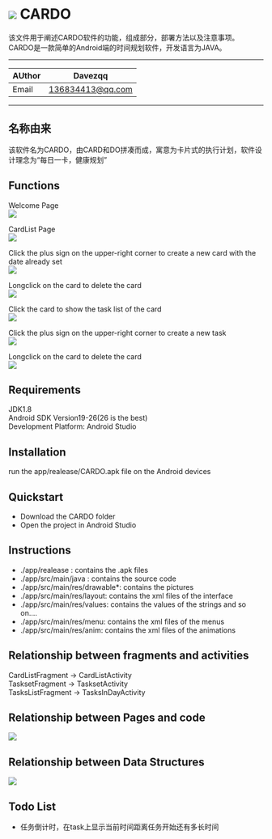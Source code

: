 ![](https://github.com/Davezqq/CARDO/raw/master/image/DSC_2213.jpg)
CARDO
=
该文件用于阐述CARDO软件的功能，组成部分，部署方法以及注意事项。CARDO是一款简单的Android端的时间规划软件，开发语言为JAVA。
***
| AUthor | Davezqq |
| -------|---------|
| Email  |136834413@qq.com|
***
名称由来
----
该软件名为CARDO，由CARD和DO拼凑而成，寓意为卡片式的执行计划，软件设计理念为“每日一卡，健康规划”

Functions
---
Welcome Page<br>
![](https://github.com/Davezqq/CARDO/raw/master/image/image9.png)

CardList Page<br>
![](https://github.com/Davezqq/CARDO/raw/master/image/image4.png)

Click the plus sign on the upper-right corner to create a new card with the date already set<br>
![](https://github.com/Davezqq/CARDO/raw/master/image/image3.png)

Longclick on the card to delete the card<br>
![](https://github.com/Davezqq/CARDO/raw/master/image/image5.png)

Click the card to show the task list of the card<br>
![](https://github.com/Davezqq/CARDO/raw/master/image/image6.png)

Click the plus sign on the upper-right corner to create a new task<br>
![](https://github.com/Davezqq/CARDO/raw/master/image/image7.png)

Longclick on the card to delete the card<br>
![](https://github.com/Davezqq/CARDO/raw/master/image/image8.png)

Requirements
---
JDK1.8<br>
Android SDK Version19-26(26 is the best)<br>
Development Platform: Android Studio

Installation
----
run the app/realease/CARDO.apk file on the Android devices

Quickstart
----
* Download the CARDO folder 
* Open the project in Android Studio

Instructions
----
* ./app/realease : contains the .apk files
* ./app/src/main/java : contains the source code
* ./app/src/main/res/drawable*: contains the pictures
* ./app/src/main/res/layout: contains the xml files of the interface
* ./app/src/main/res/values: contains the values of the strings and so on....
* ./app/src/main/res/menu: contains the xml files of the menus
* ./app/src/main/res/anim: contains the xml files of the animations

Relationship between fragments and activities
---
CardListFragment -> CardListActivity<br>
TasksetFragment -> TasksetActivity<br>
TasksListFragment -> TasksInDayActivity

Relationship between Pages and code
---
![](https://github.com/Davezqq/CARDO/raw/master/image/image1.png)

Relationship between Data Structures
---
![](https://github.com/Davezqq/CARDO/raw/master/image/image2.png)

Todo List
---
* 任务倒计时，在task上显示当前时间距离任务开始还有多长时间
